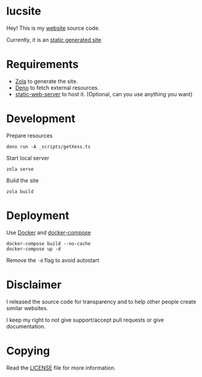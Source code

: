 # lucsite

Hey! This is my [website](https://lucdev.net) source code.

Currently, it is an [static generated site](https://www.cloudflare.com/learning/performance/static-site-generator/)

# Requirements

+ [Zola](https://www.getzola.org/) to generate the site.
+ [Deno](https://deno.land/) to fetch external resources.
+ [static-web-server](https://github.com/joseluisq/static-web-server) to host it. (Optional, can you use anything you want)

# Development

Prepare resources

	deno run -A _scripts/getXess.ts

Start local server

	zola serve

Build the site

	zola build

# Deployment

Use [Docker](https://www.docker.com/) and [docker-compose](https://docs.docker.com/compose/gettingstarted/)

	docker-compose build --no-cache
	docker-compose up -d

Remove the `-d` flag to avoid autostart

# Disclaimer

I released the source code for transparency and to help other people create similar websites.

I keep my right to not give support/accept pull requests or give documentation.

# Copying

Read the [LICENSE](./LICENSE) file for more information.

